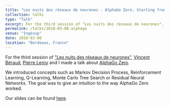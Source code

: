 ```yaml
---
title: "Les nuits des réseaux de neurones - AlphaGo Zero, Starting from scratch"
collection: talks
type: "Talk"
excerpt: For the third session of "Les nuits des réseaux de neurones", Vincent Béraud, Pierre Leroy and I made a talk about how AlphaGo Zero worked.
permalink: /talks/2018-03-08-alphago
venue: "Ingésup"
date: 2018-03-08
location: "Bordeaux, France"
---
```


For the third session of ["Les nuits des réseaux de neurones"](https://www.meetup.com/fr-FR/Les-nuits-des-reseaux-de-neurones/), [Vincent Béraud](https://www.linkedin.com/in/vincent-beraud/), [Pierre Leroy](https://www.linkedin.com/in/pierreleroyfr/) and I made a talk about [AlphaGo Zero](https://deepmind.com/blog/alphago-zero-learning-scratch/). 

We introduced concepts such as Markov Decision Process, Reinforcement Learning, Q-Learning, Monte Carlo Tree Search or Residual Neural Networks. The goal was to give an intuition to the way AlphaGo Zero worked. 

Our slides can be found <a href="{{ site.url }}/files/Presentation_AlphaGo.pdf">here</a>.
